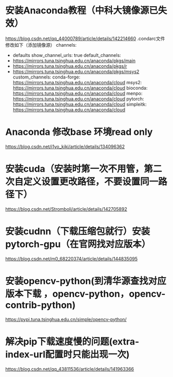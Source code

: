 # 安装Anaconda教程（中科大镜像源已失效）
https://blog.csdn.net/qq_44000789/article/details/142214660
.condarc文件修改如下（添加镜像源）
channels:
  - defaults
show_channel_urls: true
default_channels:
  - https://mirrors.tuna.tsinghua.edu.cn/anaconda/pkgs/main
  - https://mirrors.tuna.tsinghua.edu.cn/anaconda/pkgs/r
  - https://mirrors.tuna.tsinghua.edu.cn/anaconda/pkgs/msys2
custom_channels:
  conda-forge: https://mirrors.tuna.tsinghua.edu.cn/anaconda/cloud
  msys2: https://mirrors.tuna.tsinghua.edu.cn/anaconda/cloud
  bioconda: https://mirrors.tuna.tsinghua.edu.cn/anaconda/cloud
  menpo: https://mirrors.tuna.tsinghua.edu.cn/anaconda/cloud
  pytorch: https://mirrors.tuna.tsinghua.edu.cn/anaconda/cloud
  simpleitk: https://mirrors.tuna.tsinghua.edu.cn/anaconda/cloud
# Anaconda 修改base 环境read only
https://blog.csdn.net/i1yo_kiki/article/details/134096362
# 安装cuda（安装时第一次不用管，第二次自定义设置更改路径，不要设置同一路径下）
https://blog.csdn.net/Stromboli/article/details/142705892
# 安装cudnn（下载压缩包就行）安装pytorch-gpu（在官网找对应版本）
https://blog.csdn.net/m0_68220374/article/details/144835095
# 安装opencv-python(到清华源查找对应版本下载 ，opencv-python，opencv-contrib-python)
https://pypi.tuna.tsinghua.edu.cn/simple/opencv-python/
# 解决pip下载速度慢的问题(extra-index-url配置时只能出现一次)
https://blog.csdn.net/qq_43811536/article/details/141963366
